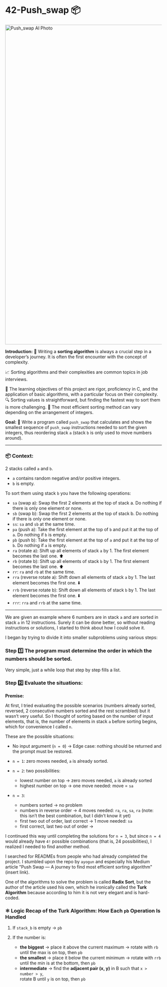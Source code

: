 # 42-Push_swap 📦
<img width="1536" height="1024" alt="Push_swap AI Photo" src="https://github.com/user-attachments/assets/14657bee-9f0d-4c51-8656-ca1080b9ac78" />

**Introduction:**
🧠 Writing a **sorting algorithm** is always a crucial step in a developer’s journey. It is often the first encounter with the concept of complexity. 

📈 Sorting algorithms and their complexities are common topics in job interviews. 

🚀 The learning objectives of this project are rigor, proficiency in C, and the application of basic algorithms, with a particular focus on their complexity. 🔍 Sorting values is straightforward, but finding the fastest way to sort them is more challenging. 🧩 The most efficient sorting method can vary depending on the arrangement of integers.

**Goal:**
🎯 Write a program called `push_swap` that calculates and shows the smallest sequence of `push_swap` instructions needed to sort the given integers, thus reordering stack `a` (stack `b` is only used to move numbers around).

---

### 📦 Context:

2 stacks called `a` and `b`.

* `a` contains random negative and/or positive integers.
* `b` is empty.

To sort them using stack `b` you have the following operations:

* `sa` (swap a): Swap the first 2 elements at the top of stack a. Do nothing if there is only one element or none.
* `sb` (swap b): Swap the first 2 elements at the top of stack b. Do nothing if there is only one element or none.
* `ss`: `sa` and `sb` at the same time.
* `pa` (push a): Take the first element at the top of `b` and put it at the top of `a`. Do nothing if `b` is empty.
* `pb` (push b): Take the first element at the top of `a` and put it at the top of `b`. Do nothing if `a` is empty.
* `ra` (rotate a): Shift up all elements of stack `a` by 1. The first element becomes the last one. ⬆️
* `rb` (rotate b): Shift up all elements of stack `b` by 1. The first element becomes the last one. ⬆️
* `rr`: `ra` and `rb` at the same time.
* `rra` (reverse rotate a): Shift down all elements of stack `a` by 1. The last element becomes the first one. ⬇️
* `rrb` (reverse rotate b): Shift down all elements of stack `b` by 1. The last element becomes the first one. ⬇️
* `rrr`: `rra` and `rrb` at the same time.

---

We are given an example where 6 numbers are in stack `a` and are sorted in stack `a` in 12 instructions.
Surely it can be done better, so without reading instructions or solutions,  I started to think about how I could solve it.

I began by trying to divide it into smaller subproblems using various steps:

### Step 1️⃣ The program must determine the order in which the numbers should be sorted.

Very simple, just a while loop that step by step fills a list.

### Step 2️⃣ Evaluate the situations:

**Premise:**

At first, I tried evaluating the possible scenarios (numbers already sorted, reversed, 2 consecutive numbers sorted and the rest scrambled) but it wasn’t very useful. So I thought of sorting based on the number of input elements, that is, the number of elements in stack `a` before sorting begins, which for convenience I called `n`.

These are the possible situations:

* No input argument (`n = 0`) → Edge case: nothing should be returned and the prompt must be restored.

* `n = 1`: zero moves needed, `a` is already sorted.

* `n = 2`: two possibilities:

  * lowest number on top → zero moves needed, `a` is already sorted
  * highest number on top → one move needed: move = `sa`

* `n = 3`:

  * numbers sorted → no problem
  * numbers in reverse order → 4 moves needed: `ra`, `ra`, `sa`, `ra` (note: this isn’t the best combination, but I didn’t know it yet)
  * first two out of order, last correct → 1 move needed: `sa`
  * first correct, last two out of order →

I continued this way until completing the solutions for `n = 3`, but since `n = 4` would already have `4!` possible combinations (that is, 24 possibilities), I realized I needed to find another method.

I searched for READMEs from people who had already completed the project. I stumbled upon the repo by `ayogun` and especially his Medium article "Push Swap — A journey to find most efficient sorting algorithm" (insert link).

One of the algorithms to solve the problem is called **Radix Sort**, but the author of the article used his own, which he ironically called the **Turk Algorithm** because according to him it is not very elegant and is hard-coded.

### ⚛️ Logic Recap of the Turk Algorithm: How Each `pb` Operation Is Handled

1. If `stack_b` is empty → `pb`

2. If the number is:
   - **the biggest** → place it above the current maximum → rotate with `rb` until the max is on top, then `pb`
   - **the smallest** → place it below the current minimum → rotate with `rrb` until the min is at the bottom, then `pb`
   - **intermediate** → find the **adjacent pair (x, y)** in B such that `x > number > y`,  
     rotate B until `y` is on top, then `pb`

